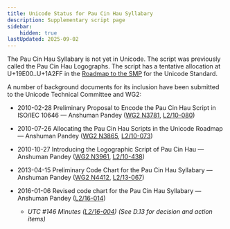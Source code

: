 ```yaml
---
title: Unicode Status for Pau Cin Hau Syllabary
description: Supplementary script page
sidebar:
    hidden: true
lastUpdated: 2025-09-02
---
```


The Pau Cin Hau Syllabary is not yet in Unicode. The script was previously called the Pau Cin Hau Logographs. The script has a tentative allocation at U+19E00..U+1A2FF in the [Roadmap to the SMP](http://www.unicode.org/roadmaps/smp/) for the Unicode Standard. 

A number of background documents for its inclusion have been submitted to the Unicode Technical Committee and WG2:

- 2010-02-28 Preliminary Proposal to Encode the Pau Cin Hau Script in ISO/IEC 10646 — Anshuman Pandey ([WG2 N3781](https://www.unicode.org/wg2/docs/n3781.pdf), [L2/10-080](http://www.unicode.org/cgi-bin/GetMatchingDocs.pl?L2/10-080))

- 2010-07-26 Allocating the Pau Cin Hau Scripts in the Unicode Roadmap — Anshuman Pandey ([WG2 N3865](https://www.unicode.org/wg2/docs/n3865.pdf), [L2/10-073](http://www.unicode.org/cgi-bin/GetMatchingDocs.pl?L2/10-073))

- 2010-10-27 Introducing the Logographic Script of Pau Cin Hau — Anshuman Pandey ([WG2 N3961](https://www.unicode.org/wg2/docs/n3961.pdf), [L2/10-438](http://www.unicode.org/cgi-bin/GetMatchingDocs.pl?L2/10-438))

- 2013-04-15 Preliminary Code Chart for the Pau Cin Hau Syllabary — Anshuman Pandey ([WG2 N4412](https://www.unicode.org/wg2/docs/n4412.pdf), [L2/13-067](http://www.unicode.org/cgi-bin/GetMatchingDocs.pl?L2/13-067))

- 2016-01-06 Revised code chart for the Pau Cin Hau Syllabary — Anshuman Pandey ([L2/16-014](http://www.unicode.org/cgi-bin/GetMatchingDocs.pl?L2/16-014))

  - _UTC #146 Minutes ([L2/16-004](http://www.unicode.org/cgi-bin/GetMatchingDocs.pl?L2/16-004)) (See D.13 for decision and action items)_

[comment]: # (end of intro)

[comment]: # (start of blocks)



[comment]: # (end of blocks)

[comment]: # (start of chars)



[comment]: # (end of chars)

[comment]: # (start of rest)


